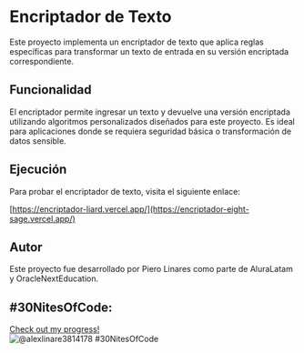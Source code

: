 # Encriptador de Texto

Este proyecto implementa un encriptador de texto que aplica reglas específicas para transformar un texto de entrada en su versión encriptada correspondiente.

## Funcionalidad

El encriptador permite ingresar un texto y devuelve una versión encriptada utilizando algoritmos personalizados diseñados para este proyecto. Es ideal para aplicaciones donde se requiera seguridad básica o transformación de datos sensible.

## Ejecución

Para probar el encriptador de texto, visita el siguiente enlace:

[https://encriptador-liard.vercel.app/](https://encriptador-eight-sage.vercel.app/)

## Autor

Este proyecto fue desarrollado por Piero Linares como parte de AluraLatam y OracleNextEducation.

## #30NitesOfCode:
  [Check out my progress!](https://www.codedex.io/@alexlinare3814178/30-nites-of-code)  
  ![@alexlinare3814178 #30NitesOfCode](https://www.codedex.io/api/petStatus?user=alexlinare3814178)
